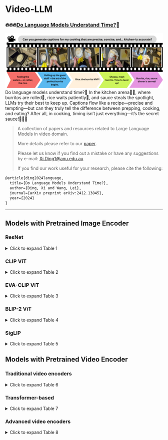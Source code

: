 # Video-LLM

### 🔥🔥🔥[Do Language Models Understand Time?](https://arxiv.org/abs/2412.13845)🤔

![image](./images/cover.png)
Do language models understand time?🧐 In the kitchen arena🧑‍🍳, where burritos are rolled🌯, rice waits patiently🍚, and sauce steals the spotlight, LLMs try their best to keep up. Captions flow like a recipe—precise and tempting—but can they truly tell the difference between prepping, cooking, and eating? After all, in cooking, timing isn’t just everything—it’s the secret sauce!🥳🥳🥳
>
> A collection of papers and resources related to Large Language Models in video domain. 
>
> More details please refer to our [paper](https://arxiv.org/abs/2412.13845). 
>
> Please let us know if you find out a mistake or have any suggestions by e-mail: Xi.Ding1@anu.edu.au
>
> If you find our work useful for your research, please cite the following:

```
@article{ding2024language,
  title={Do Language Models Understand Time?},
  author={Ding, Xi and Wang, Lei},
  journal={arXiv preprint arXiv:2412.13845},
  year={2024}
}
```

---

## Models with Pretrained Image Encoder

### ResNet

<details>
<summary>Click to expand Table 1</summary>

| Model          | Venue        | Other modality encoders               | Interaction / Fusion mechanism                    | Description                                     |
|----------------|--------------|---------------------------------------|--------------------------------------------------|-------------------------------------------------|
| [Flamingo](https://arxiv.org/abs/2204.14198)       | NeurIPS 2022 | Text: Chinchilla                     | Perceiver Resampler & Gated XATTN-DENSE          | Visual-language model for few-shot learning.   |

</details>

### CLIP ViT

<details>
<summary>Click to expand Table 2</summary>

| Model          | Venue        | Other modality encoders               | Interaction / Fusion mechanism                    | Description                                     |
|----------------|--------------|---------------------------------------|--------------------------------------------------|-------------------------------------------------|
| mPLUG-2        | ICML 2023    | Text: BERT                           | Universal layers & cross-attention modules       | Modularized multi-modal foundation model.      |

| Vid2Seq        | CVPR 2023    | Text: T5-Base                        | Cross-modal attention                             | Sequence-to-sequence video-language model.     |
| Video-LLaMA    | EMNLP 2023   | Text: Vicuna, Audio: ImageBind       | Aligned via Q-Formers for video and audio         | Instruction-tuned multimodal model.           |
| ChatVideo      | arXiv 2023   | Text: ChatGPT, Audio: Whisper        | Tracklet-centric with ChatGPT reasoning           | Chat-based video understanding system.         |
| Video-ChatGPT  | ACL 2023     | Text: Vicuna-v1.1                    | Spatiotemporal features projected via linear layer| Integration of vision and language for video understanding. |
| Valley         | arXiv 2023   | Text: StableVicuna                   | Projection layer                                  | LLM for video assistant tasks.                |
| Macaw-LLM      | arXiv 2023   | Text: LLAMA-7B, Audio: Whisper       | Alignment module unifies multi-modal representations| Multimodal integration using image, audio, and video inputs. |
| Auto-AD II     | CVPR 2023    | Text: BERT                           | Cross-attention layers                            | Movie description using vision and language.   |
| GPT4Video      | ACMMM 2023   | Text: LLaMA 2                        | Transformer-based cross-attention layer           | Video understanding with LLM-based reasoning.  |
| LLaMA-VID      | ECCV 2023    | Text: Vicuna                         | Context attention and linear projector            | LLaMA-VID for visual-textual alignment in video. |
| COSMO          | arXiv 2024   | Text: OPT-IML/RedPajama/Mistral      | Gated cross-attention                              | Contrastive-streamlined multimodal model.      |
| VTimeLLM       | CVPR 2024    | Text: Vicuna                         | Linear layer                                      | Temporal video understanding enhanced with LLMs. |
| VILA           | CVPR 2024    | Text: LLaMA-2-7B/13B                 | Linear layer                                      | Vision-language model.                         |
| PLLaVA         | arXiv 2024   | Text: LLAMA-7B                       | MM projector with adaptive pooling                | Parameter-free extension for video captioning tasks. |
| V2Xum-LLaMA    | arXiv 2024   | Text: LLaMA 2                        | Vision adapter                                    | Video summarization using temporal prompt tuning. |
| VideoChat2     | CVPR 2024    | Text: Vicuna                         | Linear projection                                 | A comprehensive multi-modal video understanding benchmark. |
| VideoGPT+      | arXiv 2024   | Text: Phi-3-Mini-3.8B                | MLP                                              | Enhanced video understanding.                  |
| EmoLLM         | arXiv 2024   | Text: Vicuna-v1.5, Audio: Whisper    | Multi-perspective visual projection               | Multimodal emotional understanding with improved reasoning. |
| ShareGPT4Video | arXiv 2024   | Text: Mistral-7B-Instruct-v0.2       | MLP                                              | Precise and detailed video captions with hierarchical prompts. |

</details>

### EVA-CLIP ViT

<details>
<summary>Click to expand Table 3</summary>

| Model          | Venue        | Other modality encoders               | Interaction / Fusion mechanism                    | Description                                     |
|----------------|--------------|---------------------------------------|--------------------------------------------------|-------------------------------------------------|
| VideoChat      | arXiv 2023   | Text: StableVicuna, Audio: Whisper   | Q-Former bridges visual features to LLMs for reasoning | Chat-centric model for video analysis.         |
| VAST           | NeurIPS 2023 | Text: BERT, Audio: BEATs             | Cross-attention layers                            | Omni-modality foundational model.              |
| GPT4Video      | ACMMM 2023   | Text: LLaMA 2                        | Transformer-based cross-attention layer           | Video understanding with LLM-based reasoning.  |
| VTG-LLM        | arXiv 2024   | Text: LLaMA-2-7B                     | Projection layer                                  | Enhanced video temporal grounding.             |
| AutoAD III     | CVPR 2024    | Text: GPT-3.5-turbo                  | Shared Q-Former                                   | Video description enhancement with LLMs.       |
| MiniGPT4-Video | arXiv 2024   | Text: LLaMA 2                        | Concatenates visual tokens and projects into LLM space | Video understanding with visual-textual token interleaving. |
| MA-LMM         | CVPR 2024    | Text: Vicuna                         | A trainable Q-Former                               | Memory-augmented large multimodal model.       |
| VideoLLaMA 2   | arXiv 2024   | Text: LLAMA 1.5, Audio: BEATs        | Spatial-Temporal Convolution (STC) connector      | Advancing spatial-temporal modeling and audio understanding. |
| VideoLLM-online| CVPR 2024    | Text: Llama-2-Chat/Llama-3-Instruct  | MLP projector                                     | Online video large language model for streaming video. |

</details>

### BLIP-2 ViT

<details>
<summary>Click to expand Table 4</summary>

| Model          | Venue        | Other modality encoders               | Interaction / Fusion mechanism                    | Description                                     |
|----------------|--------------|---------------------------------------|--------------------------------------------------|-------------------------------------------------|
| LAVAD          | CVPR 2024    | Text: Llama-2-13b-chat               | Converts video features into textual prompts for LLMs | Training-free video anomaly detection using LLMs. |

</details>

### SigLIP

<details>
<summary>Click to expand Table 5</summary>

| Model          | Venue        | Other modality encoders               | Interaction / Fusion mechanism                    | Description                                     |
|----------------|--------------|---------------------------------------|--------------------------------------------------|-------------------------------------------------|
| SliME          | arXiv 2024   | Text: LLaMA3-8B                      | MLP & query transformer                          | High-resolution multimodal model for visual reasoning tasks. |
| Holmes-VAD     | arXiv 2024   | Text: LLaMA3-Instruct-70B            | Temporal sampler                                 | Multimodal LLM for video anomaly detection.    |

</details>

## Models with Pretrained Video Encoder

### Traditional video encoders

<details>
<summary>Click to expand Table 6</summary>

| Model              | Venue     | Other modality encoders | Interaction / Fusion mechanism | Description                      |
|---------------------|-----------|--------------------------|---------------------------------|----------------------------------|


</details>

### Transformer-based

<details>
<summary>Click to expand Table 7</summary>

| Model              | Venue     | Other modality encoders | Interaction / Fusion mechanism | Description                      |
|---------------------|-----------|--------------------------|---------------------------------|----------------------------------|
| LaViLa         | CVPR 2022    | Text: 12-layer Transformer           | Cross-attention modules                          | Large-scale language model.                    |

</details>

### Advanced video encoders

<details>
<summary>Click to expand Table 8</summary>

| Model              | Venue     | Other modality encoders | Interaction / Fusion mechanism | Description                      |
|---------------------|-----------|--------------------------|---------------------------------|----------------------------------|


</details>


